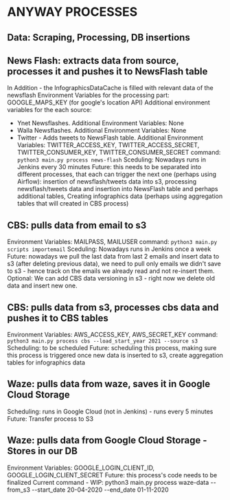 ANYWAY PROCESSES
=================


Data: Scraping, Processing, DB insertions
------------------------------------------

## News Flash: extracts data from source, processes it and pushes it to NewsFlash table
In Addition - the InfographicsDataCache is filled with relevant data of the newsflash
Environment Variables for the processing part: GOOGLE_MAPS_KEY (for google's location API)
Additional environment variables for the each source:
* Ynet Newsflashes. Additional Environment Variables: None
* Walla Newsflashes. Additional Environment Variables: None
* Twitter - Adds tweets to NewsFlash table. Additional Environment Variables: TWITTER_ACCESS_KEY, TWITTER_ACCESS_SECRET, TWITTER_CONSUMER_KEY, TWITTER_CONSUMER_SECRET
command: `python3 main.py process news-flash`
Sceduling: Nowadays runs in Jenkins every 30 minutes
Future: this needs to be separated into different processes, that each can trigger the next one (perhaps using Airflow): insertion of newsflash/tweets data into s3, processing newsflash/tweets data and insertion into NewsFlash table and perhaps additional tables, Creating infographics data (perhaps using aggregation tables that will created in CBS process)

## CBS: pulls data from email to s3
Environment Variables: MAILPASS, MAILUSER
command: `python3 main.py scripts importemail`
Sceduling: Nowadays runs in Jenkins once a week
Future: nowadays we pull the last data from last 2 emails and insert data to s3 (after deleting previous data), we need to pull only emails we didn't save to s3 - hence track on the emails we already read and not re-insert them. Optional: We can add CBS data versioning in s3 - right now we delete old data and insert new one.

## CBS: pulls data from s3, processes cbs data and pushes it to CBS tables
Environment Variables: AWS_ACCESS_KEY, AWS_SECRET_KEY
command: `python3 main.py process cbs --load_start_year 2021 --source s3`
Scheduling: to be scheduled
Future: scheduling this process, making sure this process is triggered once new data is inserted to s3, create aggregation tables for infographics data

## Waze: pulls data from waze, saves it in Google Cloud Storage
Scheduling: runs in Google Cloud (not in Jenkins) - runs every 5 minutes
Future: Transfer process to S3

## Waze: pulls data from Google Cloud Storage - Stores in our DB
Environment Variables: GOOGLE_LOGIN_CLIENT_ID, GOOGLE_LOGIN_CLIENT_SECRET
Future: this process's code needs to be finalized
Current command - WIP: python3 main.py process waze-data --from_s3 --start_date 20-04-2020 --end_date 01-11-2020


